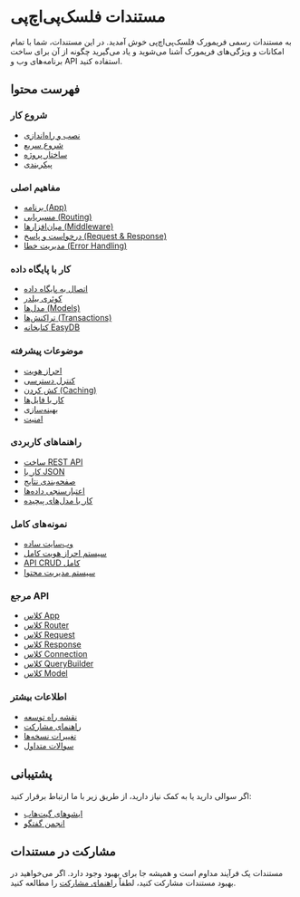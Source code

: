 # مستندات فلسک‌پی‌اچ‌پی

به مستندات رسمی فریمورک فلسک‌پی‌اچ‌پی خوش آمدید. در این مستندات، شما با تمام امکانات و ویژگی‌های فریمورک آشنا می‌شوید و
یاد می‌گیرید چگونه از آن برای ساخت برنامه‌های وب و API استفاده کنید.

## فهرست محتوا

### شروع کار

- [نصب و راه‌اندازی](getting-started/installation.md)
- [شروع سریع](getting-started/quick-start.md)
- [ساختار پروژه](getting-started/directory-structure.md)
- [پیکربندی](getting-started/configuration.md)

### مفاهیم اصلی

- [برنامه (App)](core-concepts/app.md)
- [مسیریابی (Routing)](core-concepts/routing.md)
- [میان‌افزارها (Middleware)](core-concepts/middleware.md)
- [درخواست و پاسخ (Request & Response)](core-concepts/request-response.md)
- [مدیریت خطا (Error Handling)](core-concepts/error-handling.md)

### کار با پایگاه داده

- [اتصال به پایگاه داده](database/connection.md)
- [کوئری بیلدر](database/query-builder.md)
- [مدل‌ها (Models)](database/models.md)
- [تراکنش‌ها (Transactions)](database/transactions.md)
- [کتابخانه EasyDB](database/easy-db.md)

### موضوعات پیشرفته

- [احراز هویت](advanced/authentication.md)
- [کنترل دسترسی](advanced/authorization.md)
- [کش کردن (Caching)](advanced/caching.md)
- [کار با فایل‌ها](advanced/file-handling.md)
- [بهینه‌سازی](advanced/optimization.md)
- [امنیت](advanced/security.md)

### راهنماهای کاربردی

- [ساخت REST API](guides/building-rest-api.md)
- [کار با JSON](guides/working-with-json.md)
- [صفحه‌بندی نتایج](guides/pagination.md)
- [اعتبارسنجی داده‌ها](guides/validation.md)
- [کار با مدل‌های پیچیده](guides/advanced-models.md)

### نمونه‌های کامل

- [وب‌سایت ساده](examples/simple-website.md)
- [سیستم احراز هویت کامل](examples/auth-system.md)
- [API CRUD کامل](examples/crud-api.md)
- [سیستم مدیریت محتوا](examples/cms.md)

### مرجع API

- [کلاس App](api-reference/app.md)
- [کلاس Router](api-reference/router.md)
- [کلاس Request](api-reference/request.md)
- [کلاس Response](api-reference/response.md)
- [کلاس Connection](api-reference/connection.md)
- [کلاس QueryBuilder](api-reference/query-builder.md)
- [کلاس Model](api-reference/model.md)

### اطلاعات بیشتر

- [نقشه راه توسعه](roadmap.md)
- [راهنمای مشارکت](contributing.md)
- [تغییرات نسخه‌ها](changelog.md)
- [سوالات متداول](faq.md)

## پشتیبانی

اگر سوالی دارید یا به کمک نیاز دارید، از طریق زیر با ما ارتباط برقرار کنید:

- [ایشوهای گیت‌هاب](https://github.com/amirdev-byte/phlask/issues)
- [انجمن گفتگو](https://github.com/amirdev-byte/phlask/discussions)

## مشارکت در مستندات

مستندات یک فرآیند مداوم است و همیشه جا برای بهبود وجود دارد. اگر می‌خواهید در بهبود مستندات مشارکت کنید،
لطفاً [راهنمای مشارکت](contributing.md) را مطالعه کنید.